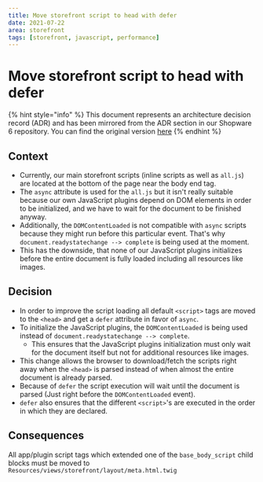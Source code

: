 ```yaml
---
title: Move storefront script to head with defer
date: 2021-07-22
area: storefront
tags: [storefront, javascript, performance]
---
```


# Move storefront script to head with defer

{% hint style="info" %}
This document represents an architecture decision record (ADR) and has been mirrored from the ADR section in our Shopware 6 repository.
You can find the original version [here](https://github.com/shopware/platform/blob/trunk/adr/2021-07-22-move-storefront-scripts-to-head.md)
{% endhint %}

## Context

* Currently, our main storefront scripts (inline scripts as well as `all.js`) are located at the bottom of the page near the body end tag.
* The `async` attribute is used for the `all.js` but it isn't really suitable because our own JavaScript plugins depend on DOM elements in order to be initialized, and we have to wait for the document to be finished anyway.
* Additionally, the `DOMContentLoaded` is not compatible with `async` scripts because they might run before this particular event. That's why `document.readystatechange --> complete` is being used at the moment.
* This has the downside, that none of our JavaScript plugins initializes before the entire document is fully loaded including all resources like images.

## Decision

* In order to improve the script loading all default `<script>` tags are moved to the `<head>` and get a `defer` attribute in favor of `async`.
* To initialize the JavaScript plugins, the `DOMContentLoaded` is being used instead of `document.readystatechange --> complete`.
    * This ensures that the JavaScript plugins initialization must only wait for the document itself but not for additional resources like images.
* This change allows the browser to download/fetch the scripts right away when the `<head>` is parsed instead of when almost the entire document is already parsed.
* Because of `defer` the script execution will wait until the document is parsed (Just right before the `DOMContentLoaded` event).
* `defer` also ensures that the different `<script>`'s are executed in the order in which they are declared.

## Consequences

All app/plugin script tags which extended one of the `base_body_script` child blocks must be moved to `Resources/views/storefront/layout/meta.html.twig`

